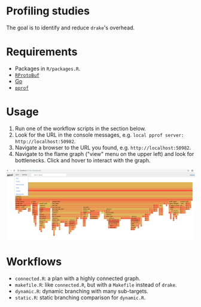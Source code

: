# Profiling studies

The goal is to identify and reduce `drake`'s overhead.

# Requirements

- Packages in `R/packages.R`.
- [`RProtoBuf`](https://github.com/eddelBuettel/RProtoBuf)
- [Go](https://golang.org)
- [`pprof`](https://github.com/google/pprof)

# Usage

1. Run one of the workflow scripts in the section below.
2. Look for the URL in the console messages, e.g. `local pprof server: http://localhost:50982`.
3. Navigate a browser to the URL you found, e.g. `http://localhost:50982`.
4. Navigate to the flame graph ("view" menu on the upper left) and look for bottlenecks. Click and hover to interact with the graph.

![](figures/flame.png)

# Workflows

- `connected.R`: a plan with a highly connected graph.
- `makefile.R`: like `connected.R`, but with a `Makefile` instead of `drake`.
- `dynamic.R`: dynamic branching with many sub-targets.
- `static.R`: static branching comparison for `dynamic.R`.
